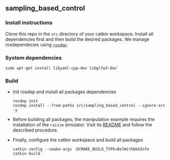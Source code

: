 ## sampling_based_control


### Install instructions
Clone this repo in the `src` directory of your catkin workspace. Install all dependencies first and then build the desired packages. We manage rosdependecies using [`rosdep`](http://wiki.ros.org/rosdep). 

### System dependencies
```
sudo apt-get install libyaml-cpp-dev libglfw3-dev`
```
    
### Build

- Init rosdep and install all packages dependencies
	```
	rosdep init
	rosdep install --from-paths src/sampling_based_control --ignore-src -y
	```

- Before building all packages, the manipulation example requires the installation of the `raisim` simulator. Visit its [README](mppi_examples/mppi_manipulation/README.md) and follow the described procedure. 

- Finally, configure the catkin workspace and build all packages
	```
	catkin config --cmake-args -DCMAKE_BUILD_TYPE=RelWithDebInfo
	catkin build
	```
